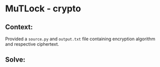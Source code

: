 # MuTLock - crypto

## Context:

Provided a `source.py` and `output.txt` file containing encryption algorithm and respective ciphertext.

## Solve:

